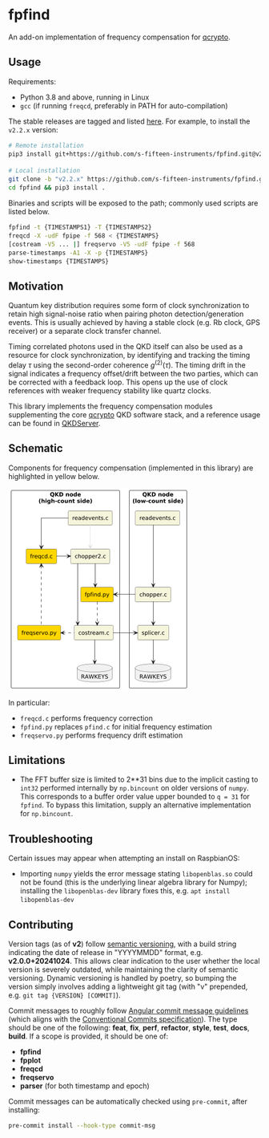 # fpfind

An add-on implementation of frequency compensation for [qcrypto](https://github.com/s-fifteen-instruments/qcrypto).

## Usage

Requirements:

* Python 3.8 and above, running in Linux
* `gcc` (if running `freqcd`, preferably in PATH for auto-compilation)

The stable releases are tagged and listed [here](https://github.com/s-fifteen-instruments/fpfind/tags). For example, to install the `v2.2.x` version:

```bash
# Remote installation
pip3 install git+https://github.com/s-fifteen-instruments/fpfind.git@v2.2.x

# Local installation
git clone -b "v2.2.x" https://github.com/s-fifteen-instruments/fpfind.git
cd fpfind && pip3 install .
```

Binaries and scripts will be exposed to the path; commonly used scripts are listed below.

```bash
fpfind -t {TIMESTAMPS1} -T {TIMESTAMPS2}
freqcd -X -udF fpipe -f 568 < {TIMESTAMPS}
[costream -V5 ... |] freqservo -V5 -udF fpipe -f 568
parse-timestamps -A1 -X -p {TIMESTAMPS}
show-timestamps {TIMESTAMPS}
```

## Motivation

Quantum key distribution requires some form of clock synchronization to retain high signal-noise ratio when pairing photon detection/generation events. This is usually achieved by having a stable clock (e.g. Rb clock, GPS receiver) or a separate clock transfer channel.

Timing correlated photons used in the QKD itself can also be used as a resource for clock synchronization, by identifying and tracking the timing delay $\tau$ using the second-order coherence $g^{(2)}(\tau)$. The timing drift in the signal indicates a frequency offset/drift between the two parties, which can be corrected with a feedback loop. This opens up the use of clock references with weaker frequency stability like quartz clocks.

This library implements the frequency compensation modules supplementing the core [qcrypto](https://github.com/s-fifteen-instruments/qcrypto) QKD software stack, and a reference usage can be found in [QKDServer](https://github.com/s-fifteen-instruments/QKDServer).

## Schematic

Components for frequency compensation (implemented in this library) are highlighted in yellow below.

![](docs/qcrypto_fpfind.png)

In particular:

* `freqcd.c` performs frequency correction
* `fpfind.py` replaces `pfind.c` for initial frequency estimation
* `freqservo.py` performs frequency drift estimation

## Limitations

* The FFT buffer size is limited to 2**31 bins due to the implicit casting to `int32` performed internally by `np.bincount` on older versions of `numpy`. This corresponds to a buffer order value upper bounded to `q = 31` for `fpfind`. To bypass this limitation, supply an alternative implementation for `np.bincount`.

## Troubleshooting

Certain issues may appear when attempting an install on RaspbianOS:

* Importing `numpy` yields the error message stating `libopenblas.so` could not be found (this is the underlying linear algebra library for Numpy); installing the `libopenblas-dev` library fixes this, e.g. `apt install libopenblas-dev`

## Contributing

Version tags (as of **v2**) follow [semantic versioning](https://semver.org/spec/v2.0.0.html), with a build string indicating the date of release in "YYYYMMDD" format, e.g. **v2.0.0+20241024**.
This allows clear indication to the user whether the local version is severely outdated, while maintaining the clarity of semantic versioning.
Dynamic versioning is handled by poetry, so bumping the version simply involves adding a lightweight git tag (with "v" prepended, e.g. `git tag {VERSION} [COMMIT]`).

Commit messages to roughly follow [Angular commit message guidelines](https://github.com/angular/angular/blob/22b96b9/CONTRIBUTING.md#-commit-message-guidelines) (which aligns with the [Conventional Commits specification](https://www.conventionalcommits.org/en/v1.0.0/)). The type should be one of the following: **feat**, **fix**, **perf**, **refactor**, **style**, **test**, **docs**, **build**.
If a scope is provided, it should be one of:

* **fpfind**
* **fpplot**
* **freqcd**
* **freqservo**
* **parser** (for both timestamp and epoch)

Commit messages can be automatically checked using `pre-commit`, after installing:

```bash
pre-commit install --hook-type commit-msg
```
